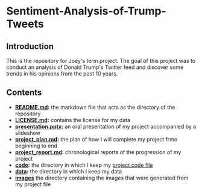 # Sentiment-Analysis-of-Trump-Tweets

## Introduction
This is the repository for Joey's term project. The goal of this project was to conduct an analysis of Donald Trump's Twitter feed and discover some trends in his opinions from the past 10 years.

## Contents
- **[README.md](https://github.com/Data-Science-for-Linguists-2020/Sentiment-Analysis-of-Trump-Tweets/blob/master/README.md):** the markdown file that acts as the directory of the repository
- **[LICENSE.md](https://github.com/Data-Science-for-Linguists-2020/Sentiment-Analysis-of-Trump-Tweets/blob/master/LICENSE.md):** contains the license for my data
- **[presentation.pptx](https://github.com/Data-Science-for-Linguists-2020/Sentiment-Analysis-of-Trump-Tweets/blob/master/presentation.pptx):** an oral presentation of my project accompanied by a slideshow
- **[project_plan.md](https://github.com/Data-Science-for-Linguists-2020/Sentiment-Analysis-of-Trump-Tweets/blob/master/project_plan.md):** the plan of how I will complete my project frmo beginning to end
- **[project_report.md](https://github.com/Data-Science-for-Linguists-2020/Sentiment-Analysis-of-Trump-Tweets/blob/master/project_report.md):** chronological reports of the progression of my project
- **[code](https://github.com/Data-Science-for-Linguists-2020/Sentiment-Analysis-of-Trump-Tweets/tree/master/code):** the directory in which I keep my [project code file](https://github.com/Data-Science-for-Linguists-2020/Sentiment-Analysis-of-Trump-Tweets/blob/master/code/project_code.ipynb)
- **[data](https://github.com/Data-Science-for-Linguists-2020/Sentiment-Analysis-of-Trump-Tweets/tree/master/data):** the directory in which I keep my data
- **[images](https://github.com/Data-Science-for-Linguists-2020/Sentiment-Analysis-of-Trump-Tweets/blob/master/images)** the directory containing the images that were generated from my project file
